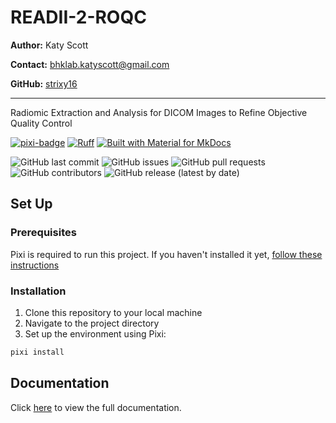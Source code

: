 # READII-2-ROQC

**Author:** Katy Scott

**Contact:** [bhklab.katyscott@gmail.com](mailto:bhklab.katyscott@gmail.com)

**GitHub:** [strixy16](https://github.com/strixy16)

--------------------------------------

Radiomic Extraction and Analysis for DICOM Images to Refine Objective Quality Control 

[![pixi-badge](https://img.shields.io/endpoint?url=https://raw.githubusercontent.com/prefix-dev/pixi/main/assets/badge/v0.json&style=flat-square)](https://github.com/prefix-dev/pixi)
[![Ruff](https://img.shields.io/endpoint?url=https://raw.githubusercontent.com/astral-sh/ruff/main/assets/badge/v2.json&style=flat-square)](https://github.com/astral-sh/ruff)
[![Built with Material for MkDocs](https://img.shields.io/badge/mkdocs--material-gray?logo=materialformkdocs&style=flat-square)](https://github.com/squidfunk/mkdocs-material)

![GitHub last commit](https://img.shields.io/github/last-commit/bhklab/readii_2_roqc?style=flat-square)
![GitHub issues](https://img.shields.io/github/issues/bhklab/readii_2_roqc?style=flat-square)
![GitHub pull requests](https://img.shields.io/github/issues-pr/bhklab/readii_2_roqc?style=flat-square)
![GitHub contributors](https://img.shields.io/github/contributors/bhklab/readii_2_roqc?style=flat-square)
![GitHub release (latest by date)](https://img.shields.io/github/v/release/bhklab/readii_2_roqc?style=flat-square)

## Set Up

### Prerequisites

Pixi is required to run this project.
If you haven't installed it yet, [follow these instructions](https://pixi.sh/latest/)

### Installation

1. Clone this repository to your local machine
2. Navigate to the project directory
3. Set up the environment using Pixi:

```bash
pixi install
```

## Documentation
Click [here](https://bhklab.github.io/readii_2_roqc) to view the full documentation.
